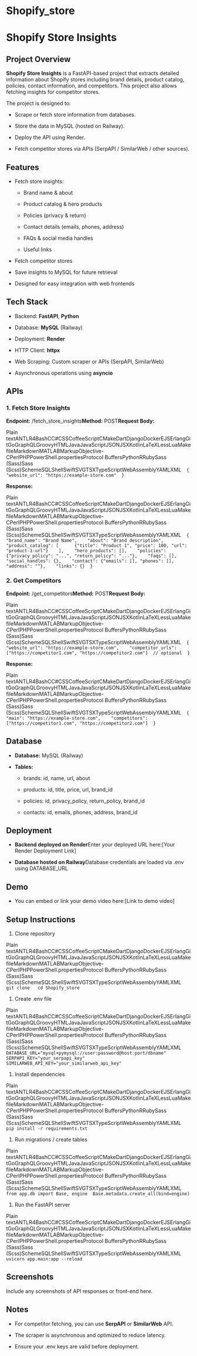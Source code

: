 # Shopify_store
Shopify Store Insights
======================

Project Overview
----------------

**Shopify Store Insights** is a FastAPI-based project that extracts detailed information about Shopify stores including brand details, product catalog, policies, contact information, and competitors. This project also allows fetching insights for competitor stores.

The project is designed to:

*   Scrape or fetch store information from databases.
    
*   Store the data in MySQL (hosted on Railway).
    
*   Deploy the API using Render.
    
*   Fetch competitor stores via APIs (SerpAPI / SimilarWeb / other sources).
    

Features
--------

*   Fetch store insights:
    
    *   Brand name & about
        
    *   Product catalog & hero products
        
    *   Policies (privacy & return)
        
    *   Contact details (emails, phones, address)
        
    *   FAQs & social media handles
        
    *   Useful links
        
*   Fetch competitor stores
    
*   Save insights to MySQL for future retrieval
    
*   Designed for easy integration with web frontends
    

Tech Stack
----------

*   Backend: **FastAPI**, **Python**
    
*   Database: **MySQL** (Railway)
    
*   Deployment: **Render**
    
*   HTTP Client: **httpx**
    
*   Web Scraping: Custom scraper or APIs (SerpAPI, SimilarWeb)
    
*   Asynchronous operations using **asyncio**
    

APIs
----

### 1\. Fetch Store Insights

**Endpoint:** /fetch\_store\_insights**Method:** POST**Request Body:**

Plain textANTLR4BashCC#CSSCoffeeScriptCMakeDartDjangoDockerEJSErlangGitGoGraphQLGroovyHTMLJavaJavaScriptJSONJSXKotlinLaTeXLessLuaMakefileMarkdownMATLABMarkupObjective-CPerlPHPPowerShell.propertiesProtocol BuffersPythonRRubySass (Sass)Sass (Scss)SchemeSQLShellSwiftSVGTSXTypeScriptWebAssemblyYAMLXML`   {    "website_url": "https://example-store.com"  }   `

**Response:**

Plain textANTLR4BashCC#CSSCoffeeScriptCMakeDartDjangoDockerEJSErlangGitGoGraphQLGroovyHTMLJavaJavaScriptJSONJSXKotlinLaTeXLessLuaMakefileMarkdownMATLABMarkupObjective-CPerlPHPPowerShell.propertiesProtocol BuffersPythonRRubySass (Sass)Sass (Scss)SchemeSQLShellSwiftSVGTSXTypeScriptWebAssemblyYAMLXML`   {    "brand_name": "Brand Name",    "about": "Brand description",    "product_catalog": [      {"title": "Product 1", "price": 100, "url": "product-1-url"}    ],    "hero_products": [],    "policies": {"privacy_policy": "...", "return_policy": "..."},    "faqs": [],    "social_handles": {},    "contact": {"emails": [], "phones": [], "address": ""},    "links": {}  }   `

### 2\. Get Competitors

**Endpoint:** /get\_competitors**Method:** POST**Request Body:**

Plain textANTLR4BashCC#CSSCoffeeScriptCMakeDartDjangoDockerEJSErlangGitGoGraphQLGroovyHTMLJavaJavaScriptJSONJSXKotlinLaTeXLessLuaMakefileMarkdownMATLABMarkupObjective-CPerlPHPPowerShell.propertiesProtocol BuffersPythonRRubySass (Sass)Sass (Scss)SchemeSQLShellSwiftSVGTSXTypeScriptWebAssemblyYAMLXML`   {    "website_url": "https://example-store.com",    "competitor_urls": ["https://competitor1.com", "https://competitor2.com"]  // optional  }   `

**Response:**

Plain textANTLR4BashCC#CSSCoffeeScriptCMakeDartDjangoDockerEJSErlangGitGoGraphQLGroovyHTMLJavaJavaScriptJSONJSXKotlinLaTeXLessLuaMakefileMarkdownMATLABMarkupObjective-CPerlPHPPowerShell.propertiesProtocol BuffersPythonRRubySass (Sass)Sass (Scss)SchemeSQLShellSwiftSVGTSXTypeScriptWebAssemblyYAMLXML`   {    "main": "https://example-store.com",    "competitors": ["https://competitor1.com", "https://competitor2.com"]  }   `

Database
--------

*   **Database:** MySQL (Railway)
    
*   **Tables:**
    
    *   brands: id, name, url, about
        
    *   products: id, title, price, url, brand\_id
        
    *   policies: id, privacy\_policy, return\_policy, brand\_id
        
    *   contacts: id, emails, phones, address, brand\_id
        

Deployment
----------

*   **Backend deployed on Render**Enter your deployed URL here:\[Your Render Deployment Link\]
    
*   **Database hosted on Railway**Database credentials are loaded via .env using DATABASE\_URL
    

Demo
----

*   You can embed or link your demo video here:\[Link to demo video\]
    

Setup Instructions
------------------

1.  Clone repository
    

Plain textANTLR4BashCC#CSSCoffeeScriptCMakeDartDjangoDockerEJSErlangGitGoGraphQLGroovyHTMLJavaJavaScriptJSONJSXKotlinLaTeXLessLuaMakefileMarkdownMATLABMarkupObjective-CPerlPHPPowerShell.propertiesProtocol BuffersPythonRRubySass (Sass)Sass (Scss)SchemeSQLShellSwiftSVGTSXTypeScriptWebAssemblyYAMLXML`   git clone   cd Shopify_store   `

1.  Create .env file
    

Plain textANTLR4BashCC#CSSCoffeeScriptCMakeDartDjangoDockerEJSErlangGitGoGraphQLGroovyHTMLJavaJavaScriptJSONJSXKotlinLaTeXLessLuaMakefileMarkdownMATLABMarkupObjective-CPerlPHPPowerShell.propertiesProtocol BuffersPythonRRubySass (Sass)Sass (Scss)SchemeSQLShellSwiftSVGTSXTypeScriptWebAssemblyYAMLXML`   DATABASE_URL="mysql+pymysql://user:password@host:port/dbname"  SERPAPI_KEY="your_serpapi_key"  SIMILARWEB_API_KEY="your_similarweb_api_key"   `

1.  Install dependencies
    

Plain textANTLR4BashCC#CSSCoffeeScriptCMakeDartDjangoDockerEJSErlangGitGoGraphQLGroovyHTMLJavaJavaScriptJSONJSXKotlinLaTeXLessLuaMakefileMarkdownMATLABMarkupObjective-CPerlPHPPowerShell.propertiesProtocol BuffersPythonRRubySass (Sass)Sass (Scss)SchemeSQLShellSwiftSVGTSXTypeScriptWebAssemblyYAMLXML`   pip install -r requirements.txt   `

1.  Run migrations / create tables
    

Plain textANTLR4BashCC#CSSCoffeeScriptCMakeDartDjangoDockerEJSErlangGitGoGraphQLGroovyHTMLJavaJavaScriptJSONJSXKotlinLaTeXLessLuaMakefileMarkdownMATLABMarkupObjective-CPerlPHPPowerShell.propertiesProtocol BuffersPythonRRubySass (Sass)Sass (Scss)SchemeSQLShellSwiftSVGTSXTypeScriptWebAssemblyYAMLXML`   from app.db import Base, engine  Base.metadata.create_all(bind=engine)   `

1.  Run the FastAPI server
    

Plain textANTLR4BashCC#CSSCoffeeScriptCMakeDartDjangoDockerEJSErlangGitGoGraphQLGroovyHTMLJavaJavaScriptJSONJSXKotlinLaTeXLessLuaMakefileMarkdownMATLABMarkupObjective-CPerlPHPPowerShell.propertiesProtocol BuffersPythonRRubySass (Sass)Sass (Scss)SchemeSQLShellSwiftSVGTSXTypeScriptWebAssemblyYAMLXML`   uvicorn app.main:app --reload   `

Screenshots
-----------

Include any screenshots of API responses or front-end here.

Notes
-----

*   For competitor fetching, you can use **SerpAPI** or **SimilarWeb** API.
    
*   The scraper is asynchronous and optimized to reduce latency.
    
*   Ensure your .env keys are valid before deployment.
